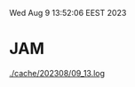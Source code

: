 Wed Aug  9 13:52:06 EEST 2023
# JAM
<a href='./cache/202308/09_13.log'>./cache/202308/09_13.log</a>
